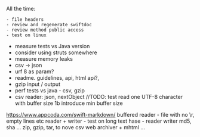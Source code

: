 All the time:

    - file headers
    - review and regenerate swiftdoc
    - review method public access
    - test on linux


- measure tests vs Java version
- consider using struts somewhere
- measure memory leaks
- csv -> json
- urf 8 as param?
- readme. guidelines, api, html api?, 
- gzip input / output
- perf tests vs java - csv, gzip
- csv reader: json, nextObject
//TODO: test read one UTF-8 character with buffer size 1b
introduce min buffer size

https://www.appcoda.com/swift-markdown/
buffered reader - file with no \r, empty lines etc
reader + writer - test on long text
hase - reader writer md5, sha ...
zip, gzip, tar, to nove
csv
web archiver + mhtml ...

